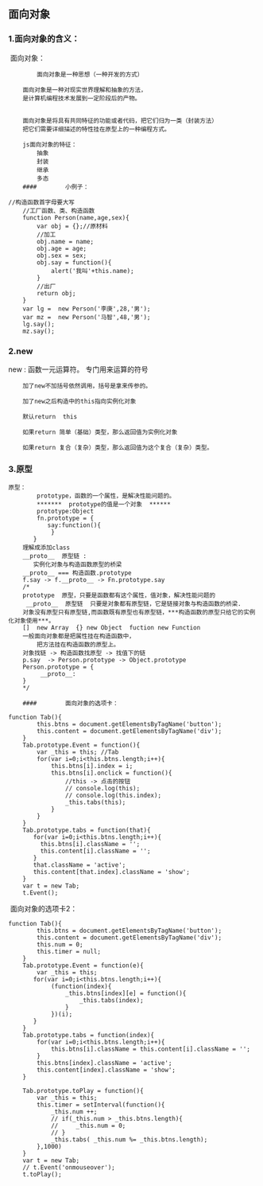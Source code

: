 ## 面向对象

### 1.面向对象的含义：

​	面向对象：

            面向对象是一种思想（一种开发的方式）

        面向对象是一种对现实世界理解和抽象的方法，
        是计算机编程技术发展到一定阶段后的产物。


        面向对象是将具有共同特征的功能或者代码，把它们归为一类（封装方法）
        把它们需要详细描述的特性挂在原型上的一种编程方式。
    
        js面向对象的特征：
            抽象
            封装
            继承
            多态
		#### 		小例子：

```
//构造函数首字母要大写
    //工厂函数、类、构造函数
    function Person(name,age,sex){
        var obj = {};//原材料
		//加工
        obj.name = name;
        obj.age = age;
        obj.sex = sex;
        obj.say = function(){
            alert('我叫'+this.name);
        }
		//出厂
        return obj;
    }
	var lg =  new Person('李庚',28,'男');
    var mz =  new Person('马智',48,'男');
	lg.say();
    mz.say();
```

### 2.new

new : 函数一元运算符。 专门用来运算的符号

        加了new不加括号依然调用，括号是拿来传参的。

        加了new之后构造中的this指向实例化对象

        默认return  this

        如果return 简单（基础）类型，那么返回值为实例化对象

        如果return 复合（复杂）类型，那么返回值为这个复合（复杂）类型。

### 3.原型

```
原型：
        prototype，函数的一个属性，是解决性能问题的。
		*******  prototype的值是一个对象  ******
		prototype:Object
		fn.prototype = {
           say:function(){
			}
       }
	理解成添加class
	__proto__  原型链 :
       实例化对象与构造函数原型的桥梁
    __proto__ === 构造函数.prototype
	f.say -> f.__proto__ -> Fn.prototype.say
	/*
	prototype  原型，只要是函数都有这个属性，值对象，解决性能问题的
	 __proto__  原型链  只要是对象都有原型链，它是链接对象与构造函数的桥梁.
	对象没有原型只有原型链,而函数既有原型也有原型链，***构造函数的原型只给它的实例化对象使用***。
	[]  new Array  {} new Object  fuction new Function
	一般面向对象都是把属性挂在构造函数中，
        把方法挂在构造函数的原型上。
	对象找链 -> 构造函数找原型 -> 找值下的链
	p.say  -> Person.prototype -> Object.prototype
	Person.prototype = {
         __proto__:
    }
	*/
```

		#### 		面向对象的选项卡：

```
function Tab(){
        this.btns = document.getElementsByTagName('button');
        this.content = document.getElementsByTagName('div');
    }
    Tab.prototype.Event = function(){
        var _this = this; //Tab
        for(var i=0;i<this.btns.length;i++){
            this.btns[i].index = i;
            this.btns[i].onclick = function(){
                //this -> 点击的按钮
                // console.log(this);
                // console.log(this.index);
                _this.tabs(this);
            }
        }
    }
    Tab.prototype.tabs = function(that){
       for(var i=0;i<this.btns.length;i++){
         this.btns[i].className = '';
         this.content[i].className = '';
       }
       that.className = 'active';
       this.content[that.index].className = 'show';
    }
	var t = new Tab;
    t.Event();
```

​		面向对象的选项卡2：

```
function Tab(){
        this.btns = document.getElementsByTagName('button');
        this.content = document.getElementsByTagName('div');
        this.num = 0;
        this.timer = null;
    }
    Tab.prototype.Event = function(e){
        var _this = this;
       for(var i=0;i<this.btns.length;i++){
            (function(index){
                _this.btns[index][e] = function(){
                    _this.tabs(index);
                }
            })(i);
       }
    }
    Tab.prototype.tabs = function(index){
        for(var i=0;i<this.btns.length;i++){
            this.btns[i].className = this.content[i].className = '';
        }
        this.btns[index].className = 'active';
        this.content[index].className = 'show';
    }

    Tab.prototype.toPlay = function(){
        var _this = this;
        this.timer = setInterval(function(){
            _this.num ++;
            // if(_this.num > _this.btns.length){
            //     _this.num = 0;
            // }
            _this.tabs( _this.num %= _this.btns.length);
        },1000)
    }
	var t = new Tab;
    // t.Event('onmouseover');
    t.toPlay();
```



